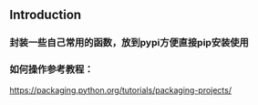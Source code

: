 ## Introduction 

### 封装一些自己常用的函数，放到pypi方便直接pip安装使用
### 如何操作参考教程： 
https://packaging.python.org/tutorials/packaging-projects/

